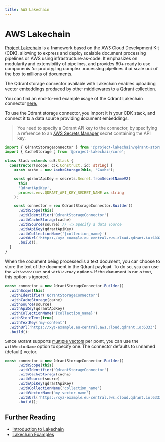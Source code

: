 ```yaml
---
title: AWS Lakechain
---
```


# AWS Lakechain

[Project Lakechain](https://awslabs.github.io/project-lakechain/) is a framework based on the AWS Cloud Development Kit (CDK), allowing to express and deploy scalable document processing pipelines on AWS using infrastructure-as-code. It emphasizes on modularity and extensibility of pipelines, and provides 60+ ready to use components for prototyping complex processing pipelines that scale out of the box to millions of documents.

The Qdrant storage connector available with Lakechain enables uploading vector embeddings produced by other middlewares to a Qdrant collection.

<aside role="status">You can find an end-to-end example usage of the Qdrant Lakechain connector <a a target="_blank" href="https://github.com/awslabs/project-lakechain/tree/main/examples/simple-pipelines/embedding-pipelines/bedrock-qdrant-pipeline">here.</a></aside>

To use the Qdrant storage connector, you import it in your CDK stack, and connect it to a data source providing document embeddings.

> You need to specify a Qdrant API key to the connector, by specifying a reference to an [AWS Secrets Manager](https://aws.amazon.com/secrets-manager/) secret containing the API key.

```typescript
import { QdrantStorageConnector } from '@project-lakechain/qdrant-storage-connector';
import { CacheStorage } from '@project-lakechain/core';

class Stack extends cdk.Stack {
  constructor(scope: cdk.Construct, id: string) {
    const cache = new CacheStorage(this, 'Cache');

    const qdrantApiKey = secrets.Secret.fromSecretNameV2(
      this,
      'QdrantApiKey',
      process.env.QDRANT_API_KEY_SECRET_NAME as string
    );

    const connector = new QdrantStorageConnector.Builder()
      .withScope(this)
      .withIdentifier('QdrantStorageConnector')
      .withCacheStorage(cache)
      .withSource(source) // 👈 Specify a data source
      .withApiKey(qdrantApiKey)
      .withCollectionName('{collection_name}')
      .withUrl('https://xyz-example.eu-central.aws.cloud.qdrant.io:6333')
      .build();
  }
}
```

When the document being processed is a text document, you can choose to store the text of the document in the Qdrant payload. To do so, you can use the `withStoreText` and `withTextKey` options. If the document is not a text, this option is ignored.

```typescript
const connector = new QdrantStorageConnector.Builder()
  .withScope(this)
  .withIdentifier('QdrantStorageConnector')
  .withCacheStorage(cache)
  .withSource(source)
  .withApiKey(qdrantApiKey)
  .withCollectionName('{collection_name}')
  .withStoreText(true)
  .withTextKey('my-content')
  .withUrl('https://xyz-example.eu-central.aws.cloud.qdrant.io:6333')
  .build();
```

Since Qdrant supports [multiple vectors](/documentation/concepts/vectors/#named-vectors) per point, you can use the `withVectorName` option to specify one. The connector defaults to unnamed (default) vector.

```typescript
const connector = new QdrantStorageConnector.Builder()
      .withScope(this)
      .withIdentifier('QdrantStorageConnector')
      .withCacheStorage(cache)
      .withSource(source)
      .withApiKey(qdrantApiKey)
      .withCollectionName('collection_name')
      .withVectorName('my-vector-name')
      .withUrl('https://xyz-example.eu-central.aws.cloud.qdrant.io:6333')
      .build();
```

## Further Reading

- [Introduction to Lakechain](https://awslabs.github.io/project-lakechain/general/introduction/)
- [Lakechain Examples](https://github.com/awslabs/project-lakechain/tree/main/examples)
